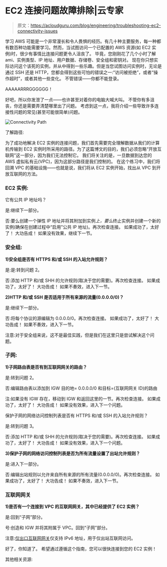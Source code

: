 # EC2 连接问题故障排除|云专家

> 原文：<https://acloudguru.com/blog/engineering/troubleshooting-ec2-connectivity-issues>

学习 AWS 可能是一个非常漫长和令人畏惧的经历。有几十种主要服务，每一种都有数百种功能需要学习。然而，当试图访问一个已配置的 AWS 资源(如 EC2 实例)时，很少有事情比连接问题更令人沮丧了。  毕竟，您刚刚花了几个小时了解 ami、实例类型、IP 地址、用户数据、存储卷、安全组和密钥对。  现在你只想实际访问这个该死的实例，并从中得到一些乐趣。但是当您试图访问实例时，无论是通过 SSH 还是 HTTP，您都会得到这些可怕的错误之一:“访问被拒绝”，或者“操作超时”，或者其他一些变化。  不管错误——你都不能登录。

AAAAARRRGGGGGG！

好吧，所以你发泄了一点——也许甚至对着你的电脑大喊大叫。  不管你有多沮丧，你还是需要弄清楚哪里出了问题。  考虑到这一点，我将介绍一些导致许多连接性问题的常见(甚至可能很简单)问题。

![Connectivity Path](img/cf5a701800eedfdbb5c470206c7d4467.png)

了解路径:

为了成功地解决 EC2 实例的连接问题，我们首先需要完全理解数据从我们的计算机传输到 EC2 实例时所采用的路径。为了这篇博文的目的，我们必须忽略“开放互联网”这一部分，因为我们无法控制它。  我们将关注的是，一旦数据到达您的 AWS 虚拟私有云(VPC)，因为这部分路径是我们控制的。  在这个练习中，我们将回溯 VPC 的基础设施——也就是说，我们将从 EC2 实例开始，找出从 VPC 到开放互联网的方法。

### EC2 实例:

它有公共 IP 地址吗？

是:继续下一部分。

否:要么创建一个弹性 IP 地址并将其附加到实例*上，要么*终止实例并创建一个新的实例(确保在创建过程中“启用”公共 IP 地址)。再次检查连接。  如果成功了，太好了！  大功告成！  如果没有效果，继续下一节。

### 安全组:

**1)安全组是否有 HTTPS 和/或 SSH 的入站允许规则？**

是:是:转到问题 2。

否:添加 HTTP 和/或 SHH 的允许规则(取决于您的需要)。再次检查连接。  如果成功了，太好了！  大功告成！  如果不奏效，进入下一节。

**2)HTTP 和/或 SSH 是否适用于所有来源的流量(0.0.0.0/0)？**

是:继续下一部分。

否:将每个协议的源编辑为 0.0.0.0/0。再次检查连接。  如果成功了，太好了！  大功告成！  如果不奏效，进入下一节。

注意:对于安全组来说，这不是最佳实践，但是我们在这里只是尝试解决这个问题。

### 子网:

**1)子网路由表是否有到互联网网关的路由？**

是:转到问题 2。

否:编辑路由表以添加到 IGW 目的地= 0.0.0.0/0 和目标=(互联网网关 ID)的路由

注:如果没有 IGW 存在，移动到 IGW 和返回这里的一节。再次检查连接。  如果成功了，太好了！  大功告成！  如果没有效果，进入下一个问题。

保护子网的网络访问控制列表是否有 HTTPS 和/或 SSH 的入站允许规则？

是:转到问题 3。

否:添加 HTTP 和/或 SHH 的允许规则(取决于您的需要)。再次检查连接。  如果成功了，太好了！  大功告成！  如果没有效果，进入下一个问题。

**3)保护子网的网络访问控制列表是否为所有流量设置了出站允许规则？**

是:进入下一部分。

否:编辑出站规则以允许来自所有来源的所有流量(0.0.0.0/0)。再次检查连接。  如果成功了，太好了！  大功告成！  如果不奏效，进入下一节。

### 互联网网关

**1)是否有一个连接到 VPC 的互联网网关，其中已经提供了 EC2 实例？**

是:回到“子网”部分。

号:创造和 IGW 并将其附属于 VPC。回到“子网”部分。

注意:[仅出口互联网网关](https://acloudguru.com/hands-on-labs/enable-ipv6-on-a-vpc-with-a-private-subnet-and-egress-only-internet-gateway)仅支持 IPv6 地址，用于仅出站互联网访问。

好了，你知道了。  希望通过遵循这个指南，您可以很快连接到您的 EC2 实例！

其他相关资源: